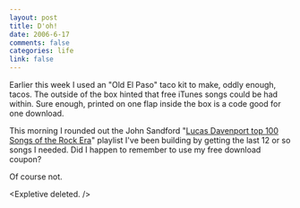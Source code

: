 ```yaml
--- 
layout: post
title: D'oh!
date: 2006-6-17
comments: false
categories: life
link: false
---
```

Earlier this week I used an "Old El Paso" taco kit to make, oddly enough, tacos. The outside of the box hinted that free iTunes songs could be had within. Sure enough, printed on one flap inside the box is a code good for one download.

This morning I rounded out the John Sandford "<a href="http://www.johnsandford.org/prey16x1.html" title="Lucas Davenport top 100 Songs of the Rock Era">Lucas Davenport top 100 Songs of the Rock Era</a>" playlist I've been building by getting the last 12 or so songs I needed. Did I happen to remember to use my free download coupon?

Of course not.

&lt;Expletive deleted. /&gt;
